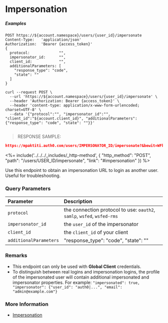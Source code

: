 # Impersonation

<h5 class="code-snippet-title">Examples</h5>

```http
POST https://${account.namespace}/users/{user_id}/impersonate
Content-Type:   'application/json'
Authorization:  'Bearer {access_token}'
{
  protocol:             "",
  impersonator_id:      "",
  client_id:            "",
  additionalParameters: [
    "response_type": "code",
    "state": ""
  ]
}
```

```shell
curl --request POST \
  --url 'https://${account.namespace}/users/{user_id}/impersonate' \
  --header 'Authorization: Bearer {access_token}' \
  --header 'content-type: application/x-www-form-urlencoded; charset=UTF-8' \
  --data '{"protocol":"", "impersonator_id":"", "client_id":"${account.client_id}", "additionalParameters": {"response_type": "code", "state": ""}}'
```

```javascript
```

> RESPONSE SAMPLE:

```json
https://mpaktiti.auth0.com/users/IMPERSONATOR_ID/impersonate?&bewit=WFh0MUtm...
```

<%= include('../../../_includes/_http-method', {
  "http_method": "POST",
  "path": "/users/USER_ID/impersonate",
  "link": "#impersonation"
}) %>

Use this endpoint to obtain an impersonation URL to login as another user. Useful for troubleshooting.


### Query Parameters

| Parameter        | Description |
|:-----------------|:------------|
| `protocol`       | the connection protocol to use: `oauth2`, `samlp`, `wsfed`, `wsfed-rms` |
| `impersonator_id`| the `user_id` of the impersonator |
| `client_id` | the  `client_id` of your client |
| `additionalParameters` | "response_type": "code", "state": "" |


### Remarks

- This endpoint can only be used with **Global Client** credentials.
- To distinguish between real logins and impersonation logins, the profile of the impersonated user will contain additional impersonated and impersonator properties. For example:
`"impersonated": true, "impersonator": {"user_id": "auth0|...", "email": "admin@example.com"}`


### More Information

- [Impersonation](/user-profile/user-impersonation)
